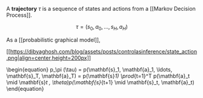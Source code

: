 A **trajectory** $\tau$ is a sequence of states and actions from a [[Markov Decision Process]]. 

$$
\tau = (s_0, a_0, \dots, s_H, a_H)
$$

As a [[probabilistic graphical model]],

[[https://dibyaghosh.com/blog/assets/posts/controlasinference/state_action.png|align=center,height=200px]]

\begin{equation} p_\pi (\tau) = p(\mathbf{s}_1, \mathbf{a}_1, \ldots, \mathbf{s}_T, \mathbf{a}_T) = p(\mathbf{s}_1) \prod_{t=1}^T p(\mathbf{a}_t \mid \mathbf{s}_t , \theta)p(\mathbf{s}_{t+1} \mid \mathbf{s}_t, \mathbf{a}_t) \end{equation}

